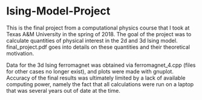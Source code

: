 # Ising-Model-Project

This is the final project from a computational physics course that I took at Texas A&M University in the spring of 2018. The goal of the project was to calculate quantities of physical interest in the 2d and 3d Ising model. final_project.pdf goes into details on these quantities and their theoretical motivation. 

Data for the 3d Ising ferromagnet was obtained via ferromagnet_4.cpp (files for other cases no longer exist), and plots were made with gnuplot. Accuracy of the final results was ultimately limited by a lack of available computing power, namely the fact that all calculations were run on a laptop that was several years out of date at the time. 
